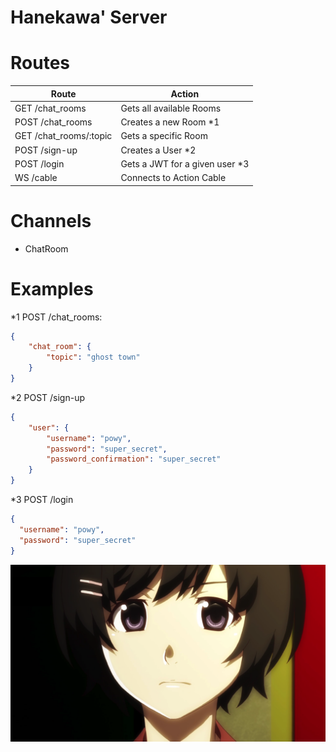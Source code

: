 # Hanekawa' Server

# Routes
| Route | Action |
| ----- | ------ |
| GET /chat_rooms | Gets all available Rooms|
| POST /chat_rooms | Creates a new Room \*1 |
| GET /chat_rooms/:topic | Gets a specific Room |
| POST /sign-up | Creates a User \*2 |
| POST /login | Gets a JWT for a given user \*3 |
| WS /cable | Connects to Action Cable |

# Channels
* ChatRoom

# Examples

*1 POST /chat_rooms:
```json
{
    "chat_room": {
        "topic": "ghost town"
    }
}
```

*2 POST /sign-up
```json
{
    "user": {
        "username": "powy",
        "password": "super_secret",
        "password_confirmation": "super_secret"
    }
}
```

*3 POST /login
```json
{
  "username": "powy",
  "password": "super_secret"
}
```

<img width="2531" target="_blank" alt="hanekawa" src="https://raw.githubusercontent.com/iteration-A/hanekawa-server/master/hanekawa.png">

